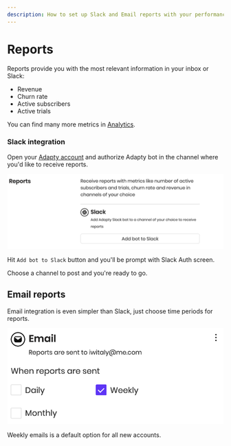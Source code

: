 ```yaml
---
description: How to set up Slack and Email reports with your performance metrics.
---
```


# Reports

Reports provide you with the most relevant information in your inbox or Slack:

* Revenue
* Churn rate
* Active subscribers
* Active trials

You can find many more metrics in [Analytics](basic-analytics.md).

### Slack integration

Open your [Adapty account](https://app.adapty.io/account) and authorize Adapty bot in the channel where you'd like to receive reports.

![Slack reports activation](../.gitbook/assets/image%20%2877%29.png)

Hit `Add bot to Slack` button and you'll be prompt with Slack Auth screen. 

Choose a channel to post and you're ready to go.

## Email reports

Email integration is even simpler than Slack, just choose time periods for reports.

![](../.gitbook/assets/image%20%2833%29.png)

Weekly emails is a default option for all new accounts.

